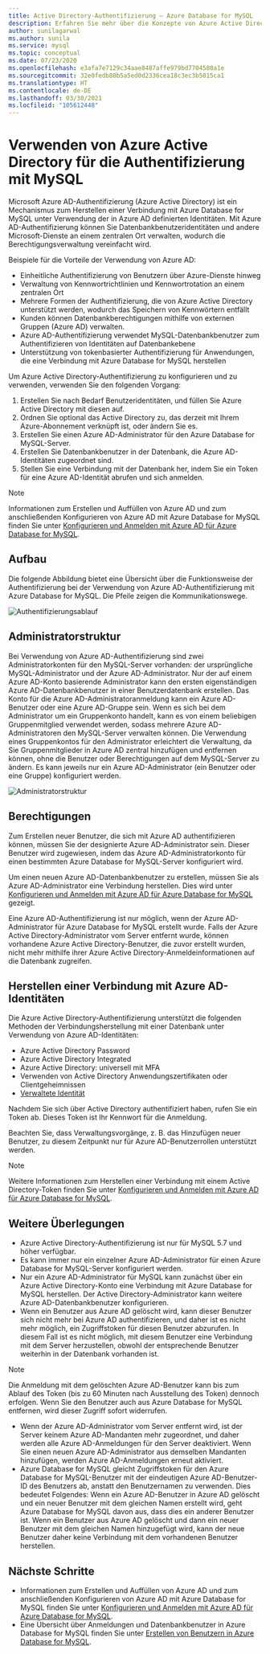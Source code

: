 ```yaml
---
title: Active Directory-Authentifizierung – Azure Database for MySQL
description: Erfahren Sie mehr über die Konzepte von Azure Active Directory für die Authentifizierung mit Azure Database for MySQL.
author: sunilagarwal
ms.author: sunila
ms.service: mysql
ms.topic: conceptual
ms.date: 07/23/2020
ms.openlocfilehash: e3afa7e7129c34aae8487affe979bd7704580a1e
ms.sourcegitcommit: 32e0fedb80b5a5ed0d2336cea18c3ec3b5015ca1
ms.translationtype: HT
ms.contentlocale: de-DE
ms.lasthandoff: 03/30/2021
ms.locfileid: "105612448"
---
```

# <a name="use-azure-active-directory-for-authenticating-with-mysql"></a>Verwenden von Azure Active Directory für die Authentifizierung mit MySQL

Microsoft Azure AD-Authentifizierung (Azure Active Directory) ist ein Mechanismus zum Herstellen einer Verbindung mit Azure Database for MySQL unter Verwendung der in Azure AD definierten Identitäten.
Mit Azure AD-Authentifizierung können Sie Datenbankbenutzeridentitäten und andere Microsoft-Dienste an einem zentralen Ort verwalten, wodurch die Berechtigungsverwaltung vereinfacht wird.

Beispiele für die Vorteile der Verwendung von Azure AD:

- Einheitliche Authentifizierung von Benutzern über Azure-Dienste hinweg
- Verwaltung von Kennwortrichtlinien und Kennwortrotation an einem zentralen Ort
- Mehrere Formen der Authentifizierung, die von Azure Active Directory unterstützt werden, wodurch das Speichern von Kennwörtern entfällt
- Kunden können Datenbankberechtigungen mithilfe von externen Gruppen (Azure AD) verwalten.
- Azure AD-Authentifizierung verwendet MySQL-Datenbankbenutzer zum Authentifizieren von Identitäten auf Datenbankebene
- Unterstützung von tokenbasierter Authentifizierung für Anwendungen, die eine Verbindung mit Azure Database for MySQL herstellen

Um Azure Active Directory-Authentifizierung zu konfigurieren und zu verwenden, verwenden Sie den folgenden Vorgang:

1. Erstellen Sie nach Bedarf Benutzeridentitäten, und füllen Sie Azure Active Directory mit diesen auf.
2. Ordnen Sie optional das Active Directory zu, das derzeit mit Ihrem Azure-Abonnement verknüpft ist, oder ändern Sie es.
3. Erstellen Sie einen Azure AD-Administrator für den Azure Database for MySQL-Server.
4. Erstellen Sie Datenbankbenutzer in der Datenbank, die Azure AD-Identitäten zugeordnet sind.
5. Stellen Sie eine Verbindung mit der Datenbank her, indem Sie ein Token für eine Azure AD-Identität abrufen und sich anmelden.

> [!NOTE]
> Informationen zum Erstellen und Auffüllen von Azure AD und zum anschließenden Konfigurieren von Azure AD mit Azure Database for MySQL finden Sie unter [Konfigurieren und Anmelden mit Azure AD für Azure Database for MySQL](howto-configure-sign-in-azure-ad-authentication.md).

## <a name="architecture"></a>Aufbau

Die folgende Abbildung bietet eine Übersicht über die Funktionsweise der Authentifizierung bei der Verwendung von Azure AD-Authentifizierung mit Azure Database for MySQL. Die Pfeile zeigen die Kommunikationswege.

![Authentifizierungsablauf][1]

## <a name="administrator-structure"></a>Administratorstruktur

Bei Verwendung von Azure AD-Authentifizierung sind zwei Administratorkonten für den MySQL-Server vorhanden: der ursprüngliche MySQL-Administrator und der Azure AD-Administrator. Nur der auf einem Azure AD-Konto basierende Administrator kann den ersten eigenständigen Azure AD-Datenbankbenutzer in einer Benutzerdatenbank erstellen. Das Konto für die Azure AD-Administratoranmeldung kann ein Azure AD-Benutzer oder eine Azure AD-Gruppe sein. Wenn es sich bei dem Administrator um ein Gruppenkonto handelt, kann es von einem beliebigen Gruppenmitglied verwendet werden, sodass mehrere Azure AD-Administratoren den MySQL-Server verwalten können. Die Verwendung eines Gruppenkontos für den Administrator erleichtert die Verwaltung, da Sie Gruppenmitglieder in Azure AD zentral hinzufügen und entfernen können, ohne die Benutzer oder Berechtigungen auf dem MySQL-Server zu ändern. Es kann jeweils nur ein Azure AD-Administrator (ein Benutzer oder eine Gruppe) konfiguriert werden.

![Administratorstruktur][2]

## <a name="permissions"></a>Berechtigungen

Zum Erstellen neuer Benutzer, die sich mit Azure AD authentifizieren können, müssen Sie der designierte Azure AD-Administrator sein. Dieser Benutzer wird zugewiesen, indem das Azure AD-Administratorkonto für einen bestimmten Azure Database for MySQL-Server konfiguriert wird.

Um einen neuen Azure AD-Datenbankbenutzer zu erstellen, müssen Sie als Azure AD-Administrator eine Verbindung herstellen. Dies wird unter [Konfigurieren und Anmelden mit Azure AD für Azure Database for MySQL](howto-configure-sign-in-azure-ad-authentication.md) gezeigt.

Eine Azure AD-Authentifizierung ist nur möglich, wenn der Azure AD-Administrator für Azure Database for MySQL erstellt wurde. Falls der Azure Active Directory-Administrator vom Server entfernt wurde, können vorhandene Azure Active Directory-Benutzer, die zuvor erstellt wurden, nicht mehr mithilfe ihrer Azure Active Directory-Anmeldeinformationen auf die Datenbank zugreifen.

## <a name="connecting-using-azure-ad-identities"></a>Herstellen einer Verbindung mit Azure AD-Identitäten

Die Azure Active Directory-Authentifizierung unterstützt die folgenden Methoden der Verbindungsherstellung mit einer Datenbank unter Verwendung von Azure AD-Identitäten:

- Azure Active Directory Password
- Azure Active Directory Integrated
- Azure Active Directory: universell mit MFA
- Verwenden von Active Directory Anwendungszertifikaten oder Clientgeheimnissen
- [Verwaltete Identität](howto-connect-with-managed-identity.md)

Nachdem Sie sich über Active Directory authentifiziert haben, rufen Sie ein Token ab. Dieses Token ist Ihr Kennwort für die Anmeldung.

Beachten Sie, dass Verwaltungsvorgänge, z. B. das Hinzufügen neuer Benutzer, zu diesem Zeitpunkt nur für Azure AD-Benutzerrollen unterstützt werden.

> [!NOTE]
> Weitere Informationen zum Herstellen einer Verbindung mit einem Active Directory-Token finden Sie unter [Konfigurieren und Anmelden mit Azure AD für Azure Database for MySQL](howto-configure-sign-in-azure-ad-authentication.md).

## <a name="additional-considerations"></a>Weitere Überlegungen

- Azure Active Directory-Authentifizierung ist nur für MySQL 5.7 und höher verfügbar.
- Es kann immer nur ein einzelner Azure AD-Administrator für einen Azure Database for MySQL-Server konfiguriert werden.
- Nur ein Azure AD-Administrator für MySQL kann zunächst über ein Azure Active Directory-Konto eine Verbindung mit Azure Database for MySQL herstellen. Der Active Directory-Administrator kann weitere Azure AD-Datenbankbenutzer konfigurieren.
- Wenn ein Benutzer aus Azure AD gelöscht wird, kann dieser Benutzer sich nicht mehr bei Azure AD authentifizieren, und daher ist es nicht mehr möglich, ein Zugriffstoken für diesen Benutzer abzurufen. In diesem Fall ist es nicht möglich, mit diesem Benutzer eine Verbindung mit dem Server herzustellen, obwohl der entsprechende Benutzer weiterhin in der Datenbank vorhanden ist.
> [!NOTE]
> Die Anmeldung mit dem gelöschten Azure AD-Benutzer kann bis zum Ablauf des Token (bis zu 60 Minuten nach Ausstellung des Token) dennoch erfolgen.  Wenn Sie den Benutzer auch aus Azure Database for MySQL entfernen, wird dieser Zugriff sofort widerrufen.
- Wenn der Azure AD-Administrator vom Server entfernt wird, ist der Server keinem Azure AD-Mandanten mehr zugeordnet, und daher werden alle Azure AD-Anmeldungen für den Server deaktiviert. Wenn Sie einen neuen Azure AD-Administrator aus demselben Mandanten hinzufügen, werden Azure AD-Anmeldungen erneut aktiviert.
- Azure Database for MySQL gleicht Zugriffstoken für den Azure Database for MySQL-Benutzer mit der eindeutigen Azure AD-Benutzer-ID des Benutzers ab, anstatt den Benutzernamen zu verwenden. Dies bedeutet Folgendes: Wenn ein Azure AD-Benutzer in Azure AD gelöscht und ein neuer Benutzer mit dem gleichen Namen erstellt wird, geht Azure Database for MySQL davon aus, dass dies ein anderer Benutzer ist. Wenn ein Benutzer aus Azure AD gelöscht und dann ein neuer Benutzer mit dem gleichen Namen hinzugefügt wird, kann der neue Benutzer daher keine Verbindung mit dem vorhandenen Benutzer herstellen.

## <a name="next-steps"></a>Nächste Schritte

- Informationen zum Erstellen und Auffüllen von Azure AD und zum anschließenden Konfigurieren von Azure AD mit Azure Database for MySQL finden Sie unter [Konfigurieren und Anmelden mit Azure AD für Azure Database for MySQL](howto-configure-sign-in-azure-ad-authentication.md).
- Eine Übersicht über Anmeldungen und Datenbankbenutzer in Azure Database for MySQL finden Sie unter [Erstellen von Benutzern in Azure Database for MySQL](howto-create-users.md).

<!--Image references-->

[1]: ./media/concepts-azure-ad-authentication/authentication-flow.png
[2]: ./media/concepts-azure-ad-authentication/admin-structure.png
